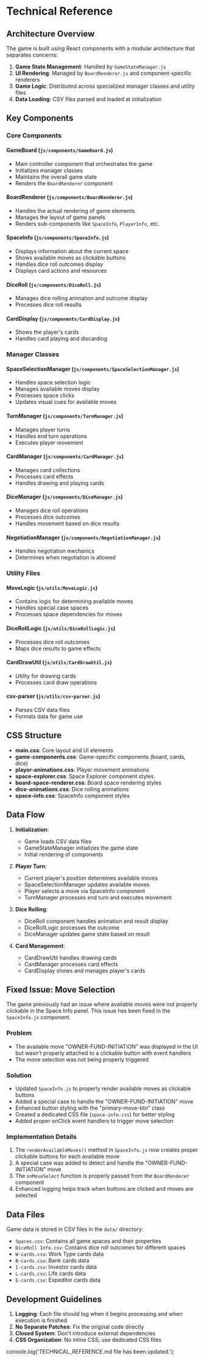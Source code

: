 # Technical Reference

## Architecture Overview

The game is built using React components with a modular architecture that separates concerns:

1. **Game State Management**: Handled by `GameStateManager.js`
2. **UI Rendering**: Managed by `BoardRenderer.js` and component-specific renderers
3. **Game Logic**: Distributed across specialized manager classes and utility files
4. **Data Loading**: CSV files parsed and loaded at initialization

## Key Components

### Core Components

#### GameBoard (`js/components/GameBoard.js`)
- Main controller component that orchestrates the game
- Initializes manager classes
- Maintains the overall game state
- Renders the `BoardRenderer` component

#### BoardRenderer (`js/components/BoardRenderer.js`)
- Handles the actual rendering of game elements
- Manages the layout of game panels
- Renders sub-components like `SpaceInfo`, `PlayerInfo`, etc.

#### SpaceInfo (`js/components/SpaceInfo.js`)
- Displays information about the current space
- Shows available moves as clickable buttons
- Handles dice roll outcomes display
- Displays card actions and resources

#### DiceRoll (`js/components/DiceRoll.js`)
- Manages dice rolling animation and outcome display
- Processes dice roll results

#### CardDisplay (`js/components/CardDisplay.js`)
- Shows the player's cards
- Handles card playing and discarding

### Manager Classes

#### SpaceSelectionManager (`js/components/SpaceSelectionManager.js`)
- Handles space selection logic
- Manages available moves display
- Processes space clicks
- Updates visual cues for available moves

#### TurnManager (`js/components/TurnManager.js`)
- Manages player turns
- Handles end turn operations
- Executes player movement

#### CardManager (`js/components/CardManager.js`)
- Manages card collections
- Processes card effects
- Handles drawing and playing cards

#### DiceManager (`js/components/DiceManager.js`)
- Manages dice roll operations
- Processes dice outcomes
- Handles movement based on dice results

#### NegotiationManager (`js/components/NegotiationManager.js`)
- Handles negotiation mechanics
- Determines when negotiation is allowed

### Utility Files

#### MoveLogic (`js/utils/MoveLogic.js`)
- Contains logic for determining available moves
- Handles special case spaces
- Processes space dependencies for moves

#### DiceRollLogic (`js/utils/DiceRollLogic.js`)
- Processes dice roll outcomes
- Maps dice results to game effects

#### CardDrawUtil (`js/utils/CardDrawUtil.js`)
- Utility for drawing cards
- Processes card draw operations

#### csv-parser (`js/utils/csv-parser.js`)
- Parses CSV data files
- Formats data for game use

## CSS Structure

- **main.css**: Core layout and UI elements
- **game-components.css**: Game-specific components (board, cards, dice)
- **player-animations.css**: Player movement animations
- **space-explorer.css**: Space Explorer component styles
- **board-space-renderer.css**: Board space rendering styles
- **dice-animations.css**: Dice rolling animations
- **space-info.css**: SpaceInfo component styles

## Data Flow

1. **Initialization**:
   - Game loads CSV data files
   - GameStateManager initializes the game state
   - Initial rendering of components

2. **Player Turn**:
   - Current player's position determines available moves
   - SpaceSelectionManager updates available moves
   - Player selects a move via SpaceInfo component
   - TurnManager processes end turn and executes movement

3. **Dice Rolling**:
   - DiceRoll component handles animation and result display
   - DiceRollLogic processes the outcome
   - DiceManager updates game state based on result

4. **Card Management**:
   - CardDrawUtil handles drawing cards
   - CardManager processes card effects
   - CardDisplay shows and manages player's cards

## Fixed Issue: Move Selection

The game previously had an issue where available moves were not properly clickable in the Space Info panel. This issue has been fixed in the `SpaceInfo.js` component.

### Problem
- The available move "OWNER-FUND-INITIATION" was displayed in the UI but wasn't properly attached to a clickable button with event handlers
- The move selection was not being properly triggered

### Solution
- Updated `SpaceInfo.js` to properly render available moves as clickable buttons
- Added a special case to handle the "OWNER-FUND-INITIATION" move
- Enhanced button styling with the "primary-move-btn" class
- Created a dedicated CSS file (`space-info.css`) for better styling
- Added proper onClick event handlers to trigger move selection

### Implementation Details
1. The `renderAvailableMoves()` method in `SpaceInfo.js` now creates proper clickable buttons for each available move
2. A special case was added to detect and handle the "OWNER-FUND-INITIATION" move
3. The `onMoveSelect` function is properly passed from the `BoardRenderer` component
4. Enhanced logging helps track when buttons are clicked and moves are selected

## Data Files

Game data is stored in CSV files in the `data/` directory:
- `Spaces.csv`: Contains all game spaces and their properties
- `DiceRoll Info.csv`: Contains dice roll outcomes for different spaces
- `W-cards.csv`: Work Type cards data
- `B-cards.csv`: Bank cards data
- `I-cards.csv`: Investor cards data
- `L-cards.csv`: Life cards data
- `E-cards.csv`: Expeditor cards data

## Development Guidelines

1. **Logging**: Each file should log when it begins processing and when execution is finished
2. **No Separate Patches**: Fix the original code directly
3. **Closed System**: Don't introduce external dependencies
4. **CSS Organization**: No inline CSS; use dedicated CSS files

console.log('TECHNICAL_REFERENCE.md file has been updated.');